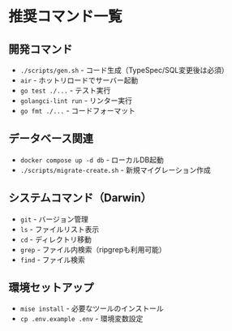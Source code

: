 # 推奨コマンド一覧

## 開発コマンド
- `./scripts/gen.sh` - コード生成（TypeSpec/SQL変更後は必須）
- `air` - ホットリロードでサーバー起動
- `go test ./...` - テスト実行
- `golangci-lint run` - リンター実行
- `go fmt ./...` - コードフォーマット

## データベース関連
- `docker compose up -d db` - ローカルDB起動
- `./scripts/migrate-create.sh` - 新規マイグレーション作成

## システムコマンド（Darwin）
- `git` - バージョン管理
- `ls` - ファイルリスト表示
- `cd` - ディレクトリ移動
- `grep` - ファイル内検索（ripgrepも利用可能）
- `find` - ファイル検索

## 環境セットアップ
- `mise install` - 必要なツールのインストール
- `cp .env.example .env` - 環境変数設定